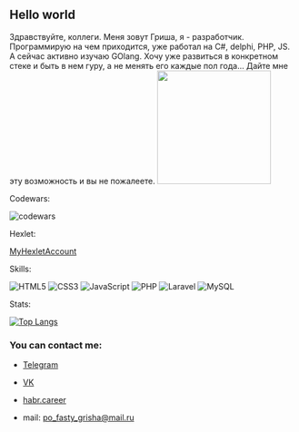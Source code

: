<h2>Hello world</h2> Здравствуйте, коллеги. Меня зовут Гриша, я - разработчик. Программирую на чем приходится, уже работал на C#, delphi, PHP, JS. А сейчас активно изучаю GOlang. Хочу уже развиться в конкретном стеке и быть в нем гуру, а не менять его каждые пол года... Дайте мне эту возможность и вы не пожалеете.


<img src="https://c.tenor.com/DBqjevyA2o4AAAAd/bongo-cat-codes.gif" height="200px">

Codewars:

![codewars](https://www.codewars.com/users/GeForse45/badges/large)

Hexlet:

[MyHexletAccount](https://ru.hexlet.io/u/sabr)

Skills:

![HTML5](https://img.shields.io/badge/html5-%23E34F26.svg?style=for-the-badge&logo=html5&logoColor=white)
![CSS3](https://img.shields.io/badge/css3-%231572B6.svg?style=for-the-badge&logo=css3&logoColor=white)
![JavaScript](https://img.shields.io/badge/javascript-%23323330.svg?style=for-the-badge&logo=javascript&logoColor=%23F7DF1E)
![PHP](https://img.shields.io/badge/php-%23777BB4.svg?style=for-the-badge&logo=php&logoColor=white)
![Laravel](https://img.shields.io/badge/laravel-%23FF2D20.svg?style=for-the-badge&logo=laravel&logoColor=white)
![MySQL](https://img.shields.io/badge/mysql-%2300f.svg?style=for-the-badge&logo=mysql&logoColor=white&color=black)

Stats:

[![Top Langs](https://github-readme-stats.vercel.app/api/top-langs/?username=s-a-b-r&layout=compact)](https://github.com/anuraghazra/github-readme-stats)

<h3>You can contact me:</h3>

* [Telegram](https://t.me/Sabr554)

* [VK](https://vk.com/pofastygrisha)

* [habr.career](https://career.habr.com/s-a-b-r)

* mail: po_fasty_grisha@mail.ru
